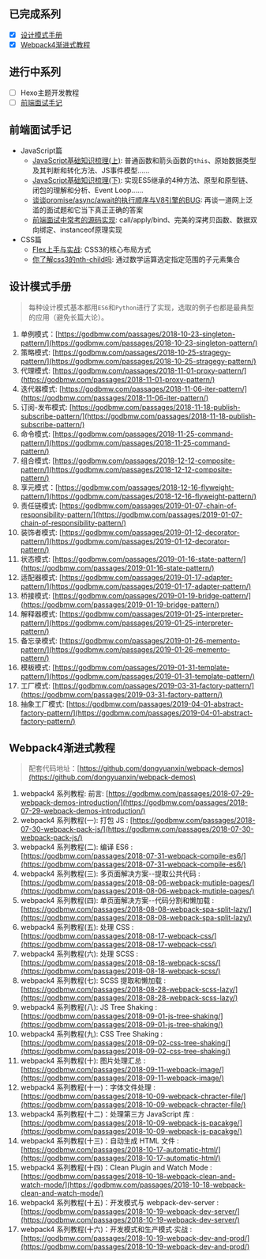 ## 已完成系列

- [x] [设计模式手册](#设计模式手册)
- [x] [Webpack4渐进式教程](#webpack4渐进式教程)

## 进行中系列

- [ ] Hexo主题开发教程
- [ ] [前端面试手记](#前端面试手记)

## 前端面试手记

- JavaScript篇
  - [JavaScript基础知识梳理(上)](https://godbmw.com/passages/2019-03-26-javascript-first/): 普通函数和箭头函数的`this`、原始数据类型及其判断和转化方法、JS事件模型......
  - [JavaScript基础知识梳理(下)](https://godbmw.com/passages/2019-03-27-javascript-second/): 实现ES5继承的4种方法、原型和原型链、闭包的理解和分析、Event Loop......
  - [谈谈promise/async/await的执行顺序与V8引擎的BUG](https://godbmw.com/passages/2018-05-29-promise-async-await-order/): 再谈一道网上泛滥的面试题和它当下真正正确的答案
  - [前端面试中常考的源码实现](https://godbmw.com/passages/2019-03-18-interview-js-code/): call/apply/bind、完美的深拷贝函数、数据双向绑定、instanceof原理实现
- CSS篇
  - [Flex上手与实战](https://godbmw.com/passages/2019-03-20-css3-flex/): CSS3的核心布局方式
  - [你了解css3的nth-child吗](https://godbmw.com/passages/2019-03-19-css3-nth-child/): 通过数学运算选定指定范围的子元素集合

## 设计模式手册

> 每种设计模式基本都用`ES6`和`Python`进行了实现，选取的例子也都是最典型的应用（避免长篇大论）。

1. 单例模式：[https://godbmw.com/passages/2018-10-23-singleton-pattern/](https://godbmw.com/passages/2018-10-23-singleton-pattern/)
2. 策略模式: [https://godbmw.com/passages/2018-10-25-stragegy-pattern/](https://godbmw.com/passages/2018-10-25-stragegy-pattern/)
3. 代理模式: [https://godbmw.com/passages/2018-11-01-proxy-pattern/](https://godbmw.com/passages/2018-11-01-proxy-pattern/)
4. 迭代器模式: [https://godbmw.com/passages/2018-11-06-iter-pattern/](https://godbmw.com/passages/2018-11-06-iter-pattern/)
5. 订阅-发布模式: [https://godbmw.com/passages/2018-11-18-publish-subscribe-pattern/](https://godbmw.com/passages/2018-11-18-publish-subscribe-pattern/)
6. 命令模式: [https://godbmw.com/passages/2018-11-25-command-pattern/](https://godbmw.com/passages/2018-11-25-command-pattern/)
7. 组合模式: [https://godbmw.com/passages/2018-12-12-composite-pattern/](https://godbmw.com/passages/2018-12-12-composite-pattern/)
8. 享元模式：[https://godbmw.com/passages/2018-12-16-flyweight-pattern/](https://godbmw.com/passages/2018-12-16-flyweight-pattern/)
9. 责任链模式: [https://godbmw.com/passages/2019-01-07-chain-of-responsibility-pattern/](https://godbmw.com/passages/2019-01-07-chain-of-responsibility-pattern/)
10. 装饰者模式: [https://godbmw.com/passages/2019-01-12-decorator-pattern/](https://godbmw.com/passages/2019-01-12-decorator-pattern/)
11. 状态模式: [https://godbmw.com/passages/2019-01-16-state-pattern/](https://godbmw.com/passages/2019-01-16-state-pattern/)
12. 适配器模式: [https://godbmw.com/passages/2019-01-17-adapter-pattern/](https://godbmw.com/passages/2019-01-17-adapter-pattern/)
13. 桥接模式: [https://godbmw.com/passages/2019-01-19-bridge-pattern/](https://godbmw.com/passages/2019-01-19-bridge-pattern/)
14. 解释器模式: [https://godbmw.com/passages/2019-01-25-interpreter-pattern/](https://godbmw.com/passages/2019-01-25-interpreter-pattern/)
15. 备忘录模式: [https://godbmw.com/passages/2019-01-26-memento-pattern/](https://godbmw.com/passages/2019-01-26-memento-pattern/)
16. 模板模式: [https://godbmw.com/passages/2019-01-31-template-pattern/](https://godbmw.com/passages/2019-01-31-template-pattern/)
17. 工厂模式: [https://godbmw.com/passages/2019-03-31-factory-pattern/](https://godbmw.com/passages/2019-03-31-factory-pattern/)
18. 抽象工厂模式: [https://godbmw.com/passages/2019-04-01-abstract-factory-pattern/](https://godbmw.com/passages/2019-04-01-abstract-factory-pattern/)

## Webpack4渐进式教程

> 配套代码地址：[https://github.com/dongyuanxin/webpack-demos](https://github.com/dongyuanxin/webpack-demos)

1. webpack4 系列教程: 前言: [https://godbmw.com/passages/2018-07-29-webpack-demos-introduction/](https://godbmw.com/passages/2018-07-29-webpack-demos-introduction/)
2. webpack4 系列教程(一): 打包 JS : [https://godbmw.com/passages/2018-07-30-webpack-pack-js/](https://godbmw.com/passages/2018-07-30-webpack-pack-js/)
3. webpack4 系列教程(二): 编译 ES6 : [https://godbmw.com/passages/2018-07-31-webpack-compile-es6/](https://godbmw.com/passages/2018-07-31-webpack-compile-es6/)
4. webpack4 系列教程(三): 多页面解决方案--提取公共代码 : [https://godbmw.com/passages/2018-08-06-webpack-mutiple-pages/](https://godbmw.com/passages/2018-08-06-webpack-mutiple-pages/)
5. webpack4 系列教程(四): 单页面解决方案--代码分割和懒加载 : [https://godbmw.com/passages/2018-08-08-webpack-spa-split-lazy/](https://godbmw.com/passages/2018-08-08-webpack-spa-split-lazy/)
6. webpack4 系列教程(五): 处理 CSS : [https://godbmw.com/passages/2018-08-17-webpack-css/](https://godbmw.com/passages/2018-08-17-webpack-css/)
7. webpack4 系列教程(六): 处理 SCSS : [https://godbmw.com/passages/2018-08-18-webpack-scss/](https://godbmw.com/passages/2018-08-18-webpack-scss/)
8. webpack4 系列教程(七): SCSS 提取和懒加载 : [https://godbmw.com/passages/2018-08-28-webpack-scss-lazy/](https://godbmw.com/passages/2018-08-28-webpack-scss-lazy/)
9. webpack4 系列教程(八): JS Tree Shaking : [https://godbmw.com/passages/2018-09-01-js-tree-shaking/](https://godbmw.com/passages/2018-09-01-js-tree-shaking/)
10. webpack4 系列教程(九): CSS Tree Shaking : [https://godbmw.com/passages/2018-09-02-css-tree-shaking/](https://godbmw.com/passages/2018-09-02-css-tree-shaking/)
11. webpack4 系列教程(十): 图片处理汇总 : [https://godbmw.com/passages/2018-09-11-webpack-image/](https://godbmw.com/passages/2018-09-11-webpack-image/)
12. webpack4 系列教程(十一)：字体文件处理 : [https://godbmw.com/passages/2018-10-09-webpack-chracter-file/](https://godbmw.com/passages/2018-10-09-webpack-chracter-file/)
13. webpack4 系列教程(十二)：处理第三方 JavaScript 库 : [https://godbmw.com/passages/2018-10-09-webpack-js-pacakge/](https://godbmw.com/passages/2018-10-09-webpack-js-pacakge/)
14. webpack4 系列教程(十三)：自动生成 HTML 文件 : [https://godbmw.com/passages/2018-10-17-automatic-html/](https://godbmw.com/passages/2018-10-17-automatic-html/)
15. webpack4 系列教程(十四)：Clean Plugin and Watch Mode : [https://godbmw.com/passages/2018-10-18-webpack-clean-and-watch-mode/](https://godbmw.com/passages/2018-10-18-webpack-clean-and-watch-mode/)
16. webpack4 系列教程(十五)：开发模式与 webpack-dev-server :[https://godbmw.com/passages/2018-10-19-webpack-dev-server/](https://godbmw.com/passages/2018-10-19-webpack-dev-server/)
17. webpack4 系列教程(十六)：开发模式和生产模式·实战 : [https://godbmw.com/passages/2018-10-19-webpack-dev-and-prod/](https://godbmw.com/passages/2018-10-19-webpack-dev-and-prod/)
